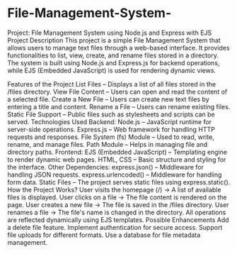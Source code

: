 # File-Management-System-

Project: File Management System using Node.js and Express with EJS
Project Description
This project is a simple File Management System that allows users to manage text files through a web-based interface. It provides functionalities to list, view, create, and rename files stored in a directory. The system is built using Node.js and Express.js for backend operations, while EJS (Embedded JavaScript) is used for rendering dynamic views.

Features of the Project
List Files – Displays a list of all files stored in the /files directory.
View File Content – Users can open and read the content of a selected file.
Create a New File – Users can create new text files by entering a title and content.
Rename a File – Users can rename existing files.
Static File Support – Public files such as stylesheets and scripts can be served.
Technologies Used
Backend:
Node.js – JavaScript runtime for server-side operations.
Express.js – Web framework for handling HTTP requests and responses.
File System (fs) Module – Used to read, write, rename, and manage files.
Path Module – Helps in managing file and directory paths.
Frontend:
EJS (Embedded JavaScript) – Templating engine to render dynamic web pages.
HTML, CSS – Basic structure and styling for the interface.
Other Dependencies:
express.json() – Middleware for handling JSON requests.
express.urlencoded() – Middleware for handling form data.
Static Files – The project serves static files using express.static().
How the Project Works?
User visits the homepage (/) → A list of available files is displayed.
User clicks on a file → The file content is rendered on the page.
User creates a new file → The file is saved in the /files directory.
User renames a file → The file's name is changed in the directory.
All operations are reflected dynamically using EJS templates.
Possible Enhancements
Add a delete file feature.
Implement authentication for secure access.
Support file uploads for different formats.
Use a database for file metadata management.
